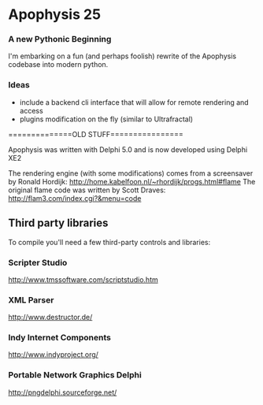 # Apophysis 25

### A new Pythonic Beginning
I'm embarking on a fun (and perhaps foolish) rewrite of the Apophysis codebase into modern python.

### Ideas
- include a backend cli interface that will allow for remote rendering and access
- plugins modification on the fly (similar to Ultrafractal)


==============OLD STUFF================

Apophysis was written with Delphi 5.0 and is now developed using Delphi XE2

The rendering engine (with some modifications) comes from a screensaver by Ronald Hordijk: http://home.kabelfoon.nl/~rhordijk/progs.html#flame
The original flame code was written by Scott Draves: http://flam3.com/index.cgi?&menu=code

## Third party libraries
To compile you'll need a few third-party controls and libraries:

### Scripter Studio
http://www.tmssoftware.com/scriptstudio.htm

### XML Parser
http://www.destructor.de/

### Indy Internet Components
http://www.indyproject.org/

### Portable Network Graphics Delphi
http://pngdelphi.sourceforge.net/
